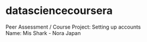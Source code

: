 # datasciencecoursera
Peer Assessment / Course Project: Setting up accounts  
Name: Mis Shark - Nora 
Japan 
